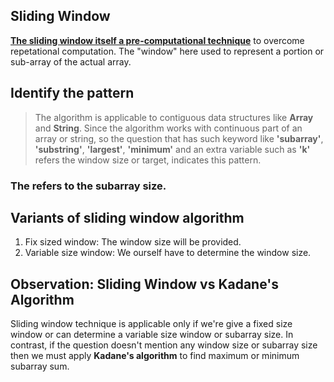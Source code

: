 ## Sliding Window 
<ins>**The sliding window itself a pre-computational technique**</ins> to overcome repetational computation. The "window" here used to represent a portion or sub-array of the actual array.

## Identify the pattern
> The algorithm is applicable to contiguous data structures like **Array** and **String**. Since the algorithm works with continuous part of an array or string, so the question that has such keyword like **'subarray'**, **'substring'**, **'largest'**, **'minimum'** and an extra variable such as **'k'** refers the window size or target, indicates this pattern.

### The refers to the subarray size.

## Variants of sliding window algorithm
1. Fix sized window: The window size will be provided.
2. Variable size window: We ourself have to determine the window size.

## **Observation**: Sliding Window vs Kadane's Algorithm

Sliding window technique is applicable only if we're give a fixed size window or can determine a variable size window or subarray size. In contrast, if the question doesn't mention any window size or subarray size then we must apply **Kadane's algorithm** to find maximum or minimum subarray sum.

